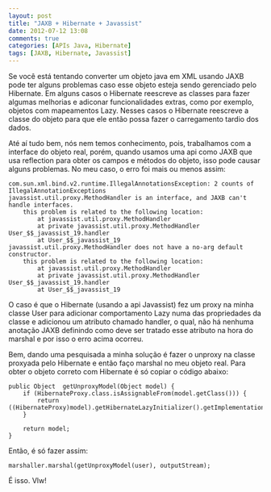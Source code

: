 ```yaml
---
layout: post
title: "JAXB + Hibernate + Javassist"
date: 2012-07-12 13:08
comments: true
categories: [APIs Java, Hibernate]
tags: [JAXB, Hibernate, Javassist]
---
```


Se você está tentando converter um objeto java em XML usando JAXB pode ter alguns problemas caso esse objeto esteja sendo gerenciado pelo Hibernate. Em alguns casos o Hibernate reescreve as classes para fazer algumas melhorias e adiconar funcionalidades extras, como por exemplo, objetos com mapeamentos Lazy. Nesses casos o Hibernate reescreve a classe do objeto para que ele então possa fazer o carregamento tardio dos dados.

Até aí tudo bem, nós nem temos conhecimento, pois, trabalhamos com a interface do objeto real, porém, quando usamos uma api como JAXB que usa reflection para obter os campos e métodos do objeto, isso pode causar alguns problemas. No meu caso, o erro foi mais ou menos assim:

	com.sun.xml.bind.v2.runtime.IllegalAnnotationsException: 2 counts of IllegalAnnotationExceptions
	javassist.util.proxy.MethodHandler is an interface, and JAXB can't handle interfaces.
		this problem is related to the following location:
			at javassist.util.proxy.MethodHandler
			at private javassist.util.proxy.MethodHandler User_$$_javassist_19.handler
			at User_$$_javassist_19
	javassist.util.proxy.MethodHandler does not have a no-arg default constructor.
		this problem is related to the following location:
			at javassist.util.proxy.MethodHandler
			at private javassist.util.proxy.MethodHandler User_$$_javassist_19.handler
			at User_$$_javassist_19

O caso é que o Hibernate (usando a api Javassist) fez um proxy na minha classe User para adicionar comportamento Lazy numa das propriedades da classe e adicionou um atributo chamado handler, o qual, não há nenhuma anotação JAXB definindo como deve ser tratado esse atributo na hora do marshal e por isso o erro acima ocorreu.

Bem, dando uma pesquisada a minha solução é fazer o unproxy na classe proxyada pelo Hibernate e então faço marshal no meu objeto real. Para obter o objeto correto com Hibernate é só copiar o código abaixo:

	public Object  getUnproxyModel(Object model) {
		if (HibernateProxy.class.isAssignableFrom(model.getClass())) {
			return ((HibernateProxy)model).getHibernateLazyInitializer().getImplementation();
		}

		return model;
	}

Então, é só fazer assim:

	marshaller.marshal(getUnproxyModel(user), outputStream);

É isso. Vlw!

